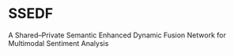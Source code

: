 # SSEDF
A Shared–Private Semantic Enhanced Dynamic Fusion Network for Multimodal Sentiment Analysis
